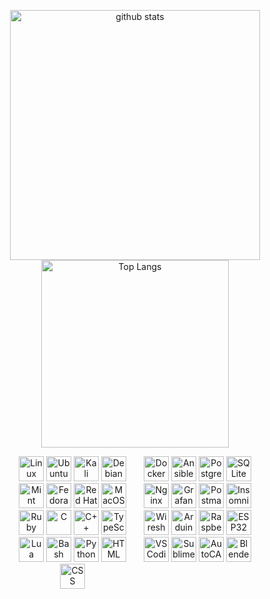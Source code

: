 <p align="center">
  <img src="https://github-readme-stats.vercel.app/api?username=Wl0cKk&rank_icon=github&show_icons=true&theme=tokyonight" alt="github stats" width="400"/>
  <img src="https://github-readme-stats.vercel.app/api/top-langs/?username=Wl0cKk&theme=tokyonight&size_weight=0.1&count_weight=0.2&layout=compact" alt="Top Langs" width="300"/>
</p>
<div align="center">
    <div style="display: flex; flex-wrap: nowrap; justify-content: center;">
        <div style="display: flex; flex-wrap: wrap; width: 400px;">
            <div style="flex: 1;">
                <img src="https://skillicons.dev/icons?i=linux" alt="Linux" width="40" height="40" />  
                <img src="https://skillicons.dev/icons?i=ubuntu" alt="Ubuntu" width="40" height="40" />
                <img src="https://skillicons.dev/icons?i=kali" alt="Kali" width="40" height="40" />
                <img src="https://skillicons.dev/icons?i=debian" alt="Debian" width="40" height="40" />
                <img src="https://skillicons.dev/icons?i=mint" alt="Mint" width="40" height="40" />
                <img src="https://upload.wikimedia.org/wikipedia/commons/thumb/3/3f/Fedora_logo.svg/267px-Fedora_logo.svg.png?20091128031656" alt="Fedora" width="40" height="40" />
                <img src="https://skillicons.dev/icons?i=redhat" alt="Red Hat" width="40" height="40" />
                <img src="https://skillicons.dev/icons?i=apple" alt="MacOS" width="40" height="40" />
                <img src="https://skillicons.dev/icons?i=ruby" alt="Ruby" width="40" height="40" />
                <img src="https://skillicons.dev/icons?i=c" alt="C" width="40" height="40" />
                <img src="https://skillicons.dev/icons?i=cpp" alt="C++" width="40" height="40" />
                <img src="https://skillicons.dev/icons?i=ts" alt="TypeScript" width="40" height="40" />
                <img src="https://skillicons.dev/icons?i=lua" alt="Lua" width="40" height="40" />
                <img src="https://skillicons.dev/icons?i=bash" alt="Bash" width="40" height="40" />
                <img src="https://skillicons.dev/icons?i=python" alt="Python" width="40" height="40" />
                <img src="https://skillicons.dev/icons?i=html" alt="HTML" width="40" height="40" />
                <img src="https://skillicons.dev/icons?i=css" alt="CSS" width="40" height="40" />
            </div>
            <div style="flex: 1;">
                <img src="https://skillicons.dev/icons?i=docker" alt="Docker" width="40" height="40" />
                <img src="https://skillicons.dev/icons?i=ansible" alt="Ansible" width="40" height="40" />
                <img src="https://skillicons.dev/icons?i=postgres" alt="PostgreSQL" width="40" height="40" />
                <img src="https://skillicons.dev/icons?i=sqlite" alt="SQLite" width="40" height="40" />
                <img src="https://skillicons.dev/icons?i=nginx" alt="Nginx" width="40" height="40" />
                <img src="https://skillicons.dev/icons?i=grafana" alt="Grafana" width="40" height="40" />
                <img src="https://skillicons.dev/icons?i=postman" alt="Postman" width="40" height="40" />
                <img src="https://encrypted-tbn0.gstatic.com/images?q=tbn:ANd9GcQFwBIzoVFfmX3NPoSIrbGhmCXb4KDgbnZKA1zFltVc9tcpOjELPV1U37sGNf3l0W_gzCs&usqp=CAU" alt="Insomnia" width="40" height="40" />
                <img src="https://upload.wikimedia.org/wikipedia/commons/thumb/c/c6/Wireshark_icon_new.png/600px-Wireshark_icon_new.png?20230509085415" alt="Wireshark" width="40" height="40" />
                <img src="https://skillicons.dev/icons?i=arduino" alt="Arduino" width="40" height="40" />
                <img src="https://skillicons.dev/icons?i=raspberrypi" alt="Raspberry Pi" width="40" height="40" />
                <img src="https://cdn-bdkok.nitrocdn.com/zASfOZhMHRaGYpKaSOphFIhUcxxDXZOx/assets/images/optimized/rev-c608007/www.tshirtgeek.com.br/wp-content/uploads/2021/09/ELE013-600x600.jpg" alt="ESP32" width="40" height="40" />
                <img src="https://skillicons.dev/icons?i=vscodium" alt="VSCodium" width="40" height="40" />
                <img src="https://skillicons.dev/icons?i=sublime" alt="Sublime" width="40" height="40" />
                <img src="https://skillicons.dev/icons?i=autocad" alt="AutoCAD" width="40" height="40" />
                <img src="https://skillicons.dev/icons?i=blender" alt="Blender" width="40" height="40" />
            </div>
        </div>
    </div>
</div>
